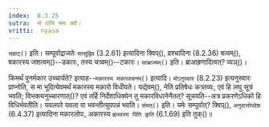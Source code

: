 ```yaml
---
index:  8.3.25
sutra:  मो राजि समः क्वौ।
vritti:  nyasa
---
```


`सम्राट्()` इति। सम्पूर्वाद्राजतेः `सत्सूद्विव` (3.2.61) इत्यादिना क्विप्(), व्रश्चादिना (8.2.36) षत्वम्(), षकारस्य जशत्वम्()--डकारः, तस्य चत्र्वम्()--टकारः। `साभ्राज्यम्()` इति। ब्राआह्रणादित्वत्? व्यञ्()। 

किमर्थं पुनर्मकार उच्चार्यते? इत्याह--`मकारस्य मकारवचनम्()` इत्यादि। `मोऽनुस्वारः` (8.2.23) इत्यनुस्वारः प्राप्नोति, स मा भूदित्येवमर्थं मकारस्य मकारो विधीयते। यद्येवम्(), नेति प्रतिषेधः कत्र्तव्यः, एवं हि लघु सूत्रं भवति; विभक्त्यनुच्चारणात्()? एवं तर्हि निर्देशाधिक्येन तु मकारविधानेनैतत्? सूचयति--अत्र प्रकरणेऽधिको हि विधिर्भवतीति। यवलपरे यवला वा भवन्तीत्युपपन्नं भवति। `संयत्()` इति। यमेः सम्पूर्वात्? क्विप्(), `अनुदात्तोपदेश` (6.4.37) इत्यादिना मकारलोपः, अकारस्य `ह्यस्वस्य पिति कृति` (6.1.69) इति तुक्()॥

